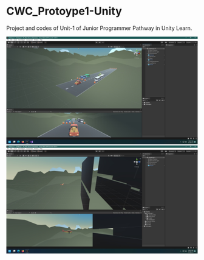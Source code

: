 # CWC_Protoype1-Unity
Project and codes of Unit-1 of Junior Programmer Pathway in Unity Learn.

![thumnail1](1.jpg)
![thumnail2](2.jpg)